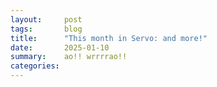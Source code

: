 ```yaml
---
layout:     post
tags:       blog
title:      "This month in Servo: and more!"
date:       2025-01-10
summary:    ao!! wrrrrao!!
categories:
---
```


<!--
- donations
    - 2160.66/month opencollective
    - 2169.00/month github
    - 16 donors on thanks.dev
- engine
    - 14    xpath --pref dom.xpath.enabled; htmx
    - 15    PointerEvent
    - 11 12 13  synchronous iframe resizing
    - 16    sync script execution with dom tree mutations
- ohos
    - 1     swipe back
- perf
    - 17    flex column caching; 12x improvement
    - 18    reduced memory usage by 260 bytes per InlineItem
    - 2     optimise production-stripped
    - 3     webgpu feature flag
    - 4     tracing no longer enables layout-2013
    - 5     linux-perf job in ci
- dev
    - 6 7 8     now uses uv
    - 9 10      rust 1.82
    - ci reliability?

>>> 2024-12-01T06:04:14Z
https://github.com/servo/servo/pull/34426	(#34426, @Loirooriol)	Fix alignment of abspos child of flexbox with flipped direction (#34426)
https://github.com/servo/servo/pull/34435	(#34435, @jdm)	script: Dirty video element when clearing video frame data. (#34435)
https://github.com/servo/servo/pull/34432	(#34432, @shanehandley)	Retain the referrer policy when loading an about:blank iframe. (#34432)
>>> 2024-12-02T06:02:17Z
    https://github.com/servo/servo/pull/34427	(#34427, @dependabot[bot], @dependabot[bot])	build(deps): bump tracing-subscriber from 0.3.18 to 0.3.19 (#34427)
1   https://github.com/servo/servo/pull/34433	(#34433, @jschwe)	ohos: Support swiping to go back (#34433)
>>> 2024-12-03T06:05:34Z
https://github.com/servo/servo/pull/34450	(#34450, @Loirooriol, @mrobinson)	Obey min and max properties when computing main size of column flex (#34450)
    https://github.com/servo/servo/pull/34459	(#34459, @dependabot[bot], @dependabot[bot])	build(deps): bump libloading from 0.8.5 to 0.8.6 (#34459)
    https://github.com/servo/servo/pull/34457	(#34457, @dependabot[bot], @dependabot[bot])	build(deps): bump mio from 1.0.2 to 1.0.3 (#34457)
    https://github.com/servo/servo/pull/34456	(#34456, @dependabot[bot], @dependabot[bot])	build(deps): bump syn from 2.0.89 to 2.0.90 (#34456)
    https://github.com/servo/servo/pull/34454	(#34454, @dependabot[bot], @dependabot[bot])	build(deps): bump web-sys from 0.3.72 to 0.3.74 (#34454)
    https://github.com/servo/servo/pull/34453	(#34453, @dependabot[bot], @dependabot[bot])	build(deps): bump allocator-api2 from 0.2.20 to 0.2.21 (#34453)
    https://github.com/servo/servo/pull/34452	(#34452, @dependabot[bot], @dependabot[bot])	build(deps): bump js-sys from 0.3.72 to 0.3.74 (#34452)
    https://github.com/servo/servo/pull/34451	(#34451, @dependabot[bot], @dependabot[bot])	build(deps): bump ttf-parser from 0.25.0 to 0.25.1 (#34451)
https://github.com/servo/servo/pull/34361	(#34361, @simonwuelker)	Don't register unconnected shadow roots with their owner document (#34361)
    https://github.com/servo/servo/pull/34443	(#34443, @Loirooriol)	Refactor AbsoluteAxisSolver (#34443)
15  https://github.com/servo/servo/pull/34437	(#34437, @wusyong)	script: add PointerEvent (#34437)
2   https://github.com/servo/servo/pull/34340	(#34340, @atbrakhi)	Optimize `production-stripped` (#34340)
https://github.com/servo/servo/pull/34422	(#34422, @jschwe)	ohos: Improve argument filtering (#34422)
>>> 2024-12-04T06:07:52Z
    https://github.com/servo/servo/pull/34471	(#34471, @dependabot[bot], @dependabot[bot])	build(deps): bump tokio from 1.41.1 to 1.42.0 (#34471)
    https://github.com/servo/servo/pull/34470	(#34470, @dependabot[bot], @dependabot[bot])	build(deps): bump wasm-bindgen-futures from 0.4.45 to 0.4.47 (#34470)
    https://github.com/servo/servo/pull/34469	(#34469, @dependabot[bot], @dependabot[bot])	build(deps): bump xml-rs from 0.8.23 to 0.8.24 (#34469)
17  https://github.com/servo/servo/pull/34461	(#34461, @Loirooriol, @mrobinson)	Improve performance of flex column layouts by caching (#34461)
>>> 2024-12-05T06:02:26Z
https://github.com/servo/servo/pull/34480	(#34480, @nicoburns)	Move stylo thread pool mutex to servo layout thread crates (#34480)
https://github.com/servo/servo/pull/34481	(#34481, @nicoburns)	Rename 'cargo-clippy' mach command to just 'clippy' (#34481)
    https://github.com/servo/servo/pull/34477	(#34477, @dependabot[bot], @dependabot[bot])	build(deps): bump anyhow from 1.0.93 to 1.0.94 (#34477)
    https://github.com/servo/servo/pull/34476	(#34476, @dependabot[bot], @dependabot[bot])	build(deps): bump clap from 4.5.21 to 4.5.22 (#34476)
    https://github.com/servo/servo/pull/34475	(#34475, @dependabot[bot], @dependabot[bot])	build(deps): bump tokio-util from 0.7.12 to 0.7.13 (#34475)
https://github.com/servo/servo/pull/34467	(#34467, @mukilan)	mach: fix logic to override paths for legacy layout (#34467)
>>> 2024-12-06T06:05:40Z
https://github.com/servo/servo/pull/34501	(#34501, @Loirooriol)	Upgrade Stylo to 2024-12-04 (#34501)
https://github.com/servo/servo/pull/34490	(#34490, @MichaelMcDonnell)	Check maximum Python version in mach (#34490)
https://github.com/servo/servo/pull/34430	(#34430, @Loirooriol)	Fix `stretch` sizes on replaced abspos (#34430)
https://github.com/servo/servo/pull/34489	(#34489, @mrobinson)	script: Update animations once per-Document during `update_the_rendering()` (#34489)
3   https://github.com/servo/servo/pull/34444	(#34444, @atbrakhi)	Add `webgpu` feature flag (#34444)
https://github.com/servo/servo/pull/34365	(#34365, @taniishkaaa, @Loirooriol)	layout: Add missing support for some alignment keywords on absolutely positioned elements (#34365)
https://github.com/servo/servo/pull/34484	(#34484, @jschwe)	Bump MACOSX_DEPLOYMENT_TARGET to 13.0 (#34484)
    https://github.com/servo/servo/pull/34483	(#34483, @servo-wpt-sync)	Update web-platform-tests to revision b'bf49dde84c5f05613115d6146d109f0ec3900694' (#34483)
>>> 2024-12-07T06:04:53Z
https://github.com/servo/servo/pull/34503	(#34503, @jdm)	Make traverse_preorder follow shadow roots (#34503)
4   https://github.com/servo/servo/pull/34515	(#34515, @jschwe)	Fix tracing enabling layout-2013 feature (#34515)
    https://github.com/servo/servo/pull/34512	(#34512, @dependabot[bot], @dependabot[bot])	build(deps): bump tokio-stream from 0.1.16 to 0.1.17 (#34512)
    https://github.com/servo/servo/pull/34511	(#34511, @dependabot[bot], @dependabot[bot])	build(deps): bump clap from 4.5.22 to 4.5.23 (#34511)
    https://github.com/servo/servo/pull/34510	(#34510, @dependabot[bot], @dependabot[bot])	build(deps): bump clap_lex from 0.7.3 to 0.7.4 (#34510)
https://github.com/servo/servo/pull/34508	(#34508, @jschwe)	Don't trace SystemFontService loop (#34508)
    https://github.com/servo/servo/pull/34485	(#34485, @Mikopet)	tweak mach files a little bit (#34485)
https://github.com/servo/servo/pull/34366	(#34366, @jdm)	Create two-phase initialization for generated JS engine bindings (#34366)
5   https://github.com/servo/servo/pull/33261	(#33261, @sagudev, @dklassic)	Add linux-pref job (#33261)
>>> 2024-12-08T06:07:13Z
14  https://github.com/servo/servo/pull/34463	(#34463, @vlindhol)	Add XPath parser/evaluator (#34463)
https://github.com/servo/servo/pull/34507	(#34507, @mrobinson)	layout: Add `LayoutBoxBase` and use it for `IndependentFormattingContext` (#34507)
https://github.com/servo/servo/pull/34514	(#34514, @simonwuelker)	Implement `ShadowRoot.clonable` attribute (#34514)
    https://github.com/servo/servo/pull/34509	(#34509, @dependabot[bot], @dependabot[bot])	build(deps): bump fdeflate from 0.3.6 to 0.3.7 (#34509)
https://github.com/servo/servo/pull/34518	(#34518, @shanehandley)	net: correct handling of the empty string referrer policy when provided in requestInit (#34518)
https://github.com/servo/servo/pull/34478	(#34478, @jschwe)	Add prefs to limit threadpool sizes (#34478)
>>> 2024-12-09T06:05:58Z
https://github.com/servo/servo/pull/34529	(#34529, @vlindhol)	traverse Shadow DOM boundaries when determining element lang (#34529)
https://github.com/servo/servo/pull/34526	(#34526, @shanehandley)	Add ReferrerPolicy IDL attribute to iframes (#34526)
    https://github.com/servo/servo/pull/34525	(#34525, @servo-wpt-sync)	Update web-platform-tests to revision b'7b6f075f0ec3c52d92c61fb9f35ce0ec927b17b2' (#34525)
https://github.com/servo/servo/pull/34524	(#34524, @iamlockon)	script: add `initialize_ui_event` method (#34524)
https://github.com/servo/servo/pull/34513	(#34513, @mrobinson)	layout: Add `LayoutBox` to `TableSlotCell` (#34513)
>>> 2024-12-10T06:10:59Z
5   https://github.com/servo/servo/pull/34548	(#34548, @mukilan)	Revert "mach: switch to `uv` for managing python venv (#34504)" (#34548)
    https://github.com/servo/servo/pull/34546	(#34546, @dependabot[bot], @dependabot[bot])	build(deps): bump png from 0.17.14 to 0.17.15 (#34546)
    https://github.com/servo/servo/pull/34545	(#34545, @dependabot[bot], @dependabot[bot])	build(deps): bump chrono from 0.4.38 to 0.4.39 (#34545)
    https://github.com/servo/servo/pull/34543	(#34543, @dependabot[bot], @dependabot[bot])	build(deps): bump cc from 1.2.2 to 1.2.3 (#34543)
    https://github.com/servo/servo/pull/34542	(#34542, @dependabot[bot], @dependabot[bot])	build(deps): bump libc from 0.2.167 to 0.2.168 (#34542)
    https://github.com/servo/servo/pull/34541	(#34541, @dependabot[bot], @dependabot[bot])	build(deps): bump fastrand from 2.2.0 to 2.3.0 (#34541)
    https://github.com/servo/servo/pull/34540	(#34540, @dependabot[bot], @dependabot[bot])	build(deps): bump taffy from 0.6.2 to 0.6.3 (#34540)
https://github.com/servo/servo/pull/34536	(#34536, @jschwe)	tracing: Trace Constellation blocked duration (#34536)
https://github.com/servo/servo/pull/34538	(#34538, @iamlockon, @wusyong)	retire deprecated MouseEvent::InitMouseEvent (#34538)
4   https://github.com/servo/servo/pull/34504	(#34504, @mukilan)	mach: switch to `uv` for managing python venv (#34504)
https://github.com/servo/servo/pull/34486	(#34486, @mrobinson)	script: Update the rendering when receiving IPC messages instead of just reflowing (#34486)
    https://github.com/servo/servo/pull/34506	(#34506, @atbrakhi)	Reword assert message (#34506)
https://github.com/servo/servo/pull/34530	(#34530, @mrobinson)	layout: Have `SameFormattingContextBlock` be a `LayoutBoxBase` (#34530)
>>> 2024-12-12T06:06:01Z
https://github.com/servo/servo/pull/34587	(#34587, @nicoburns)	Deduplicate taffy layout pbm computation (#34587)
https://github.com/servo/servo/pull/34586	(#34586, @Loirooriol)	Make sure to cache `inline_content_sizes()` (#34586)
https://github.com/servo/servo/pull/34550	(#34550, @jdm)	Allow running testharness/testdriver/reftests in servodriver (#34550)
https://github.com/servo/servo/pull/34576	(#34576, @mrobinson)	script: Do not do explicit reflows when handing rAFs (#34576)
    https://github.com/servo/servo/pull/34583	(#34583, @dependabot[bot], @dependabot[bot])	build(deps): bump serde from 1.0.215 to 1.0.216 (#34583)
18  https://github.com/servo/servo/pull/34563	(#34563, @mrobinson, @Loirooriol)	layout: Clean up inline layout data types a bit (#34563)
    https://github.com/servo/servo/pull/34565	(#34565, @mrobinson, @Loirooriol)	layout: Make a new `ContainingBlockSize` type (#34565)
https://github.com/servo/servo/pull/34552	(#34552, @jdm)	tidy: Update pattern for checking for missing specification links. (#34552)
https://github.com/servo/servo/pull/34570	(#34570, @shanehandley)	Update response handling in main_fetch (#34570)
https://github.com/servo/servo/pull/34558	(#34558, @mrobinson)	script: Remove 'pending reflow' concept and some explicit reflows (#34558)
https://github.com/servo/servo/pull/34567	(#34567, @jdm)	Iterate PR commits in reverse (oldest->newest) when preparing WPT export. (#34567)
    https://github.com/servo/servo/pull/34577	(#34577, @mukilan)	ci: disable caches on Android CI for testing (#34577)
https://github.com/servo/servo/pull/34554	(#34554, @jdm)	Rewrite From/TryFrom conversions on generated types to avoid future orphan rule violations (#34554)
https://github.com/servo/servo/pull/34557	(#34557, @Loirooriol)	Don't transfer indefinite `height: stretch` to inline axis (#34557)
https://github.com/servo/servo/pull/34539	(#34539, @mrobinson)	script: Do not prioritize *update-the-rendering* in `ScriptThread` message loop (#34539)
https://github.com/servo/servo/pull/34519	(#34519, @jdm, @syvb)	script: Add stub interface for AbortController. (#34519)
>>> 2024-12-13T06:06:41Z
https://github.com/servo/servo/pull/34602	(#34602, @parasyte)	Fix devtools timeout with Firefox 133 (#34602)
https://github.com/servo/servo/pull/34595	(#34595, @Loirooriol)	Distinguish cached `inline_content_sizes()` from uncached ones (#34595)
https://github.com/servo/servo/pull/34596	(#34596, @Loirooriol)	Fix block size of containing block established by table rows (#34596)
https://github.com/servo/servo/pull/34572	(#34572, @d-desiatkin, @Loirooriol)	layout: Fix ordering of padding, border, and margin in inline BiDi (#34572)
https://github.com/servo/servo/pull/34585	(#34585, @Loirooriol)	Share more code for non-replaced float-avoiding blocks (#34585)
    https://github.com/servo/servo/pull/34544	(#34544, @dependabot[bot], @dependabot[bot])	build(deps): bump rustix from 0.38.41 to 0.38.42 (#34544)
10  https://github.com/servo/servo/pull/34592	(#34592, @jschwe)	Upgrade Rust to 1.82.0 (#34592)
    https://github.com/servo/servo/pull/34589	(#34589, @nicoburns)	Remove taffy-specific layout caching (#34589)
https://github.com/servo/servo/pull/34556	(#34556, @sagudev)	Run bencher in try-full (#34556)
https://github.com/servo/servo/pull/34575	(#34575, @mrobinson)	script: Remove `note_rendering_opportunity` and `rendering_opportunity` (#34575)
9   https://github.com/servo/servo/pull/34270	(#34270, @mukilan)	build: upgrade rustc to 1.81.0 (#34270)
https://github.com/servo/servo/pull/34532	(#34532, @arthmis, @lazypassion)	Add embedder event for preferred color scheme and respond to it in the LayoutThread (#34532)
https://github.com/servo/servo/pull/34584	(#34584, @jschwe)	android: Fix flinging downwards  (#34584)
>>> 2024-12-14T06:04:56Z
https://github.com/servo/servo/pull/34617	(#34617, @webbeef)	Allow a null principal to subsumes others when appropriate (#34617)
https://github.com/servo/servo/pull/34588	(#34588, @jdm)	Replace unsafe uses of HandleValueArray. (#34588)
https://github.com/servo/servo/pull/34609	(#34609, @mrobinson)	layout: Send back layout results directly and remove channels (#34609)
https://github.com/servo/servo/pull/34607	(#34607, @sagudev)	Update wgpu to trunk (#34607)
    https://github.com/servo/servo/pull/34611	(#34611, @dependabot[bot], @dependabot[bot])	build(deps): bump cc from 1.2.3 to 1.2.4 (#34611)
    https://github.com/servo/servo/pull/34610	(#34610, @dependabot[bot], @dependabot[bot])	build(deps): bump semver from 1.0.23 to 1.0.24 (#34610)
https://github.com/servo/servo/pull/34574	(#34574, @stevennovaryo)	layout: Fix CSS `attr()` function case sensitivity matching (#34574)
https://github.com/servo/servo/pull/34608	(#34608, @Loirooriol)	Use inline-start/inline-end instead of left/right terminology for floats (#34608)
https://github.com/servo/servo/pull/34606	(#34606, @willypuzzle)	Add CanGc argument to reflect_dom_object  (#34606)
https://github.com/servo/servo/pull/34599	(#34599, @mrobinson)	script: No longer do explicit reflows for display (#34599)
https://github.com/servo/servo/pull/34447	(#34447, @mrobinson)	tidy: Use more `cargo-deny` features (#34447)
>>> 2024-12-15T06:06:42Z
    https://github.com/servo/servo/pull/34622	(#34622, @servo-wpt-sync)	Update web-platform-tests to revision b'38623a53d6598cb7aab4be8a810102b352a652df' (#34622)
    https://github.com/servo/servo/pull/34619	(#34619, @mukilan)	ci: add retries and caching for `gradle` installation (#34619)
https://github.com/servo/servo/pull/34618	(#34618, @webbeef)	Set a Rust edition for blurmac (#34618)
>>> 2024-12-16T06:06:45Z
>>> 2024-12-17T06:05:35Z
https://github.com/servo/servo/pull/34659	(#34659, @Narfinger)	Update deprecated use of PanicInfo to PanicHookInfo (#34659)
    https://github.com/servo/servo/pull/34650	(#34650, @dependabot[bot], @dependabot[bot])	build(deps): bump colored from 2.1.0 to 2.2.0 (#34650)
https://github.com/servo/servo/pull/34646	(#34646, @sagudev)	Update wgpu to better handle optional attachment load/store ops (#34646)
https://github.com/servo/servo/pull/34641	(#34641, @Loirooriol)	Complete implementation of keyword sizes for block layout (#34641)
    https://github.com/servo/servo/pull/34654	(#34654, @dependabot[bot], @dependabot[bot])	build(deps): bump cc from 1.2.3 to 1.2.4 (#34654)
    https://github.com/servo/servo/pull/34653	(#34653, @dependabot[bot], @dependabot[bot])	build(deps): bump crossbeam-deque from 0.8.5 to 0.8.6 (#34653)
    https://github.com/servo/servo/pull/34652	(#34652, @dependabot[bot], @dependabot[bot])	build(deps): bump semver from 1.0.23 to 1.0.24 (#34652)
    https://github.com/servo/servo/pull/34649	(#34649, @dependabot[bot], @dependabot[bot])	build(deps): bump crossbeam-utils from 0.8.20 to 0.8.21 (#34649)
    https://github.com/servo/servo/pull/34648	(#34648, @dependabot[bot], @dependabot[bot])	build(deps): bump crossbeam-channel from 0.5.13 to 0.5.14 (#34648)
https://github.com/servo/servo/pull/34626	(#34626, @mrobinson)	wpt: Fix flakiness in `vh_not_refreshing_on_chrome.html` (#34626)
11  https://github.com/servo/servo/pull/34643	(#34643, @mrobinson)	script: Manage `<iframe>` sizes in `Window` (#34643)
https://github.com/servo/servo/pull/34568	(#34568, @Loirooriol)	Partial implementation of keyword sizes for block layout (#34568)
https://github.com/servo/servo/pull/34640	(#34640, @mukilan)	ci: fix wpt export job (#34640)
6   https://github.com/servo/servo/pull/34632	(#34632, @mukilan)	mach: adopt `uv` and avoid system python (#34632)
https://github.com/servo/servo/pull/34562	(#34562, @jschwe)	Bump bindgen to 0.71.1 (#34562)
https://github.com/servo/servo/pull/34634	(#34634, @jdm)	websocket: Revert use of h2 in websocket ALPN. (#34634)
>>> 2024-12-20T13:15:33Z
warning: not reachable from default branch: 61bfd2f8b3f17fa988830447f169b97fd87c624c
https://github.com/servo/servo/pull/ci: explictly install Clang 14 on Linux runners	(#ci: explictly install Clang 14 on Linux runners, @mukilan)	ci: explictly install Clang 14 on Linux runners
https://github.com/servo/servo/pull/34712	(#34712, @mukilan)	mach: recreate .venv when .python-version changes (#34712)
https://github.com/servo/servo/pull/34701	(#34701, @mrobinson)	layout: Lay out Shadow DOM elements (#34701)
https://github.com/servo/servo/pull/34707	(#34707, @sagudev)	Set python version to 3.11 (#34707)
    https://github.com/servo/servo/pull/34704	(#34704, @dependabot[bot], @dependabot[bot])	build(deps): bump libc from 0.2.168 to 0.2.169 (#34704)
    https://github.com/servo/servo/pull/34705	(#34705, @dependabot[bot], @dependabot[bot])	build(deps): bump truetype from 0.47.6 to 0.47.7 (#34705)
    https://github.com/servo/servo/pull/34703	(#34703, @dependabot[bot], @dependabot[bot])	build(deps): bump cc from 1.2.4 to 1.2.5 (#34703)
https://github.com/servo/servo/pull/34675	(#34675, @gterzian)	Remove the need for crow allow unrooted lints in the queuing and de-queuing of values from default stream controllers (#34675)
https://github.com/servo/servo/pull/34638	(#34638, @wusyong)	chore: remove deprecated winit method (#34638)
https://github.com/servo/servo/pull/34693	(#34693, @Loirooriol)	Reapply "Fix mozjs build on Windows (#34680)" (#34693)
    https://github.com/servo/servo/pull/34671	(#34671, @Loirooriol)	Refactor box size computation (#34671)
https://github.com/servo/servo/pull/34629	(#34629, @simonwuelker)	Implement `console.trace` (#34629)
https://github.com/servo/servo/pull/34694	(#34694, @simonwuelker)	Save http response reason instead of inferring it from status code (#34694)
    https://github.com/servo/servo/pull/34687	(#34687, @dependabot[bot], @dependabot[bot])	build(deps): bump miniz_oxide from 0.8.0 to 0.8.2 (#34687)
https://github.com/servo/servo/pull/34672	(#34672, @Loirooriol)	layout: Never stretch indefinite intrinsic keywords other than `auto` (#34672)
    https://github.com/servo/servo/pull/34692	(#34692, @jschwe)	Disable sccache in CI (#34692)
https://github.com/servo/servo/pull/34680	(#34680, @Loirooriol)	Revert "Fix mozjs build on Windows (#34680)"
https://github.com/servo/servo/pull/34680	(#34680, @delan)	Fix mozjs build on Windows (#34680)
https://github.com/servo/servo/pull/34681	(#34681, @shanehandley)	Replace HistoryEntryReplacement with NavigationHistoryBehavior from the navigation API (#34681)
https://github.com/servo/servo/pull/34682	(#34682, @jschwe)	CI: simplify self-hosted check (#34682)
https://github.com/servo/servo/pull/34678	(#34678, @jschwe)	Fix compilation with --no-default-features (#34678)
    https://github.com/servo/servo/pull/34684	(#34684, @mukilan)	ci: purge MacOS specific caches (#34684)
https://github.com/servo/servo/pull/34667	(#34667, @mrobinson)	script: Expose a constructor on `HTMLCollection` that takes a static function (#34667)
    https://github.com/servo/servo/pull/34673	(#34673, @mukilan)	ci: increment SCCACHE_GHA_VERSION to purge caches (#34673)
https://github.com/servo/servo/pull/34658	(#34658, @willypuzzle)	modified Promise::new_resolved/new_rejected signature (#34658)
https://github.com/servo/servo/pull/34064	(#34064, @gterzian, @wusyong, @Taym95)	Dom: Re-implement `ReadableStream` Part 1 : Default `Reader` and `Controller` (#34064)
https://github.com/servo/servo/pull/34666	(#34666, @Loirooriol)	Shrink ContainingBlockPaddingAndBorder (#34666)
    https://github.com/servo/servo/pull/34670	(#34670, @sagudev)	Set CCACHE only for github hosted runner (#34670)
    https://github.com/servo/servo/pull/34668	(#34668, @dependabot[bot], @dependabot[bot])	build(deps): bump unicode-bidi from 0.3.17 to 0.3.18 (#34668)
    https://github.com/servo/servo/pull/34647	(#34647, @dependabot[bot], @dependabot[bot], @mukilan)	build(deps): bump the egui-related group with 6 updates (#34647)
https://github.com/servo/servo/pull/34663	(#34663, @mrobinson)	tidy: Make the tidy tests pass tidy (#34663)
12  https://github.com/servo/servo/pull/34656	(#34656, @mrobinson)	layout: Allow same `ScriptThread` `<iframe>`s to be resized synchronously (#34656)
https://github.com/servo/servo/pull/34661	(#34661, @mukilan)	libservo: update stylo preferences in multiprocess mode. (#34661)
https://github.com/servo/servo/pull/34645	(#34645, @mrobinson)	script: Fix assertion verifying that reflow isn't necessary after reflow (#34645)
https://github.com/servo/servo/pull/34631	(#34631, @sagudev)	webgpu: Fix HTML event loop integration (#34631)
>>> 2024-12-21T06:10:08Z
    https://github.com/servo/servo/pull/34723	(#34723, @dependabot[bot], @dependabot[bot], @jdm)	build(deps): bump content-security-policy from 0.5.2 to 0.5.3 (#34723)
https://github.com/servo/servo/pull/34718	(#34718, @mukilan)	ci: explictly install Clang 14 on Linux runners (#34718)
    https://github.com/servo/servo/pull/34724	(#34724, @dependabot[bot], @dependabot[bot])	build(deps): bump png from 0.17.15 to 0.17.16 (#34724)
    https://github.com/servo/servo/pull/34722	(#34722, @dependabot[bot], @dependabot[bot])	build(deps): bump env_filter from 0.1.2 to 0.1.3 (#34722)
https://github.com/servo/servo/pull/34716	(#34716, @jschwe)	servoshell: Remove duplicate egl bindings on android/ohos (#34716)
https://github.com/servo/servo/pull/34696	(#34696, @Loirooriol)	layout: Fix intrinsic contributions of tables (#34696)
https://github.com/servo/servo/pull/34715	(#34715, @jdm)	compositing: Invert check for webxr when determining animation status. (#34715)
13  https://github.com/servo/servo/pull/34702	(#34702, @mrobinson)	script: Cache the `<iframe>` list per-Document (#34702)
>>> 2024-12-22T06:04:12Z
    https://github.com/servo/servo/pull/34733	(#34733, @servo-wpt-sync)	Update web-platform-tests to revision b'979291d49c1a8e3d811df117d9e6b5d399a6deb2' (#34733)
    https://github.com/servo/servo/pull/34732	(#34732, @sagudev)	ci: Do not run bencher in MQ (#34732)
    https://github.com/servo/servo/pull/34729	(#34729, @sagudev)	chore: Update mozjs to version without streams (#34729)
    https://github.com/servo/servo/pull/34706	(#34706, @dependabot[bot], @dependabot[bot], @jdm)	build(deps): bump gpu-descriptor from 0.3.0 to 0.3.1 (#34706)
https://github.com/servo/servo/pull/34721	(#34721, @sagudev)	Update wgpu for supporting TextureView.usage (#34721)
>>> 2024-12-23T06:03:24Z
https://github.com/servo/servo/pull/34737	(#34737, @wulanseruniati)	Optimize mutex usage in fetch by locking once and using scoped MutexGuard (#34737)
https://github.com/servo/servo/pull/34735	(#34735, @longvatrong111)	Convert http&https to ws&wss in websocket constructor (#34735)
https://github.com/servo/servo/pull/34736	(#34736, @shanehandley)	Implement referrerpolicy attribute on remaining elements (#34736)
https://github.com/servo/servo/pull/34719	(#34719, @Loirooriol)	layout: Fix intrinsic contributions of anonymous blocks (#34719)
>>> 2024-12-24T06:04:56Z
    https://github.com/servo/servo/pull/34760	(#34760, @dependabot[bot], @dependabot[bot])	build(deps): bump base64 from 0.21.7 to 0.22.1 (#34760)
    https://github.com/servo/servo/pull/34759	(#34759, @dependabot[bot], @dependabot[bot])	build(deps): bump truetype from 0.47.7 to 0.47.8 (#34759)
    https://github.com/servo/servo/pull/34761	(#34761, @dependabot[bot], @dependabot[bot])	build(deps): bump anyhow from 1.0.94 to 1.0.95 (#34761)
    https://github.com/servo/servo/pull/34758	(#34758, @dependabot[bot], @dependabot[bot])	build(deps): bump serde_json from 1.0.133 to 1.0.134 (#34758)
    https://github.com/servo/servo/pull/34757	(#34757, @dependabot[bot], @dependabot[bot])	build(deps): bump object from 0.36.5 to 0.36.7 (#34757)
    https://github.com/servo/servo/pull/34756	(#34756, @dependabot[bot], @dependabot[bot])	build(deps): bump syn from 2.0.90 to 2.0.91 (#34756)
    https://github.com/servo/servo/pull/34753	(#34753, @dependabot[bot], @dependabot[bot])	build(deps): bump winit from 0.30.5 to 0.30.7 (#34753)
    https://github.com/servo/servo/pull/34755	(#34755, @dependabot[bot], @dependabot[bot])	build(deps): bump bytemuck_derive from 1.8.0 to 1.8.1 (#34755)
    https://github.com/servo/servo/pull/34754	(#34754, @dependabot[bot], @dependabot[bot])	build(deps): bump typeface from 0.4.2 to 0.4.3 (#34754)
https://github.com/servo/servo/pull/34725	(#34725, @Loirooriol)	layout: Pass the right containing block to `find_block_margin_collapsing_with_parent_from_slice()` (#34725)
https://github.com/servo/servo/pull/34765	(#34765, @jschwe)	Whitelist RUSTSEC-2024-0429 to fix CI (#34765)
https://github.com/servo/servo/pull/34695	(#34695, @Loirooriol)	layout: Implement keyword sizes for block layout heuristics (#34695)
>>> 2024-12-25T06:04:47Z
    https://github.com/servo/servo/pull/34775	(#34775, @dependabot[bot], @dependabot[bot])	build(deps): bump unicase from 2.8.0 to 2.8.1 (#34775)
    https://github.com/servo/servo/pull/34774	(#34774, @dependabot[bot], @dependabot[bot])	build(deps): bump taffy from 0.7.0 to 0.7.1 (#34774)
https://github.com/servo/servo/pull/34742	(#34742, @willypuzzle)	Clone node on a shadow root should always throw an error (#34742)
https://github.com/servo/servo/pull/34772	(#34772, @sagudev)	Update mozjs to include SM 128.6 (#34772)
https://github.com/servo/servo/pull/34581	(#34581, @mrobinson)	script: Make timers per-process (#34581)
https://github.com/servo/servo/pull/34752	(#34752, @wusyong)	fix(wayland): segfault because of double free surfaces (#34752)
https://github.com/servo/servo/pull/34749	(#34749, @stevennovaryo)	Add check for valid custom element name in element::attach_shadow (#34749)
    https://github.com/servo/servo/pull/34762	(#34762, @dependabot[bot], @dependabot[bot])	build(deps): bump bytemuck from 1.20.0 to 1.21.0 (#34762)
>>> 2024-12-26T06:00:09Z
    https://github.com/servo/servo/pull/34776	(#34776, @mrobinson)	script: Refactor channels in `ScriptThread` into receivers and senders (#34776)
>>> 2024-12-27T06:00:05Z
https://github.com/servo/servo/pull/34747	(#34747, @shanehandley)	Use spec-aligned process for resolving history handling during navigation (#34747)
    https://github.com/servo/servo/pull/34779	(#34779, @dependabot[bot], @dependabot[bot])	build(deps): bump quote from 1.0.37 to 1.0.38 (#34779)
https://github.com/servo/servo/pull/34769	(#34769, @jdm, @sagudev)	script: Handle null contexts better during JS runtime shutdown. (#34769)
16  https://github.com/servo/servo/pull/34505	(#34505, @jdm)	Don't run scripts while DOM tree is undergoing mutations (#34505)
https://github.com/servo/servo/pull/34194	(#34194, @jdm)	Ensure ConsumeBodyPromiseHandler values are always rooted (#34194)
>>> 2024-12-28T05:59:19Z
    https://github.com/servo/servo/pull/34783	(#34783, @dependabot[bot], @dependabot[bot])	build(deps): bump rustversion from 1.0.18 to 1.0.19 (#34783)
    https://github.com/servo/servo/pull/34782	(#34782, @dependabot[bot], @dependabot[bot])	build(deps): bump cc from 1.2.5 to 1.2.6 (#34782)
    https://github.com/servo/servo/pull/34781	(#34781, @dependabot[bot], @dependabot[bot])	build(deps): bump syn from 2.0.91 to 2.0.92 (#34781)
>>> 2024-12-29T05:59:37Z
https://github.com/servo/servo/pull/34620	(#34620, @arthmis, @lazypassion)	Prompt user for credentials when http request needs it (#34620)
>>> 2024-12-30T06:04:39Z
https://github.com/servo/servo/pull/34792	(#34792, @webbeef)	Split StructuredCloneHolder into Reader and Writer structs (#34792)
https://github.com/servo/servo/pull/34791	(#34791, @jdm)	script: Add gdb/lldb helper to see the current JS stack. (#34791)
    https://github.com/servo/servo/pull/34786	(#34786, @mrobinson)	Correct a variety of documentation issues (#34786)
https://github.com/servo/servo/pull/34789	(#34789, @servo-wpt-sync, @sagudev)	Sync WPT with upstream (29-12-2024) (#34789)
>>> 2024-12-31T06:04:42Z
    https://github.com/servo/servo/pull/34802	(#34802, @dependabot[bot], @dependabot[bot])	build(deps): bump glob from 0.3.1 to 0.3.2 (#34802)
    https://github.com/servo/servo/pull/34799	(#34799, @dependabot[bot], @dependabot[bot])	build(deps): bump serde from 1.0.216 to 1.0.217 (#34799)
>>> 2025-01-01T06:06:19Z
-->

<style>
    /* guaranteed minimum width for first paragraph after a float */
    ._floatmin {
        display: block;
        width: 13em;
        overflow: hidden;
    }
    ._none {
        display: none;
    }
    ._fig:not(#specificity) {
        width: 33em;
        max-width: 100%;
        margin: 1em auto;
    }
    ._fig > ._flex {
        display: flex;
    }
    ._fig table {
        text-align: initial;
    }
    ._fig figcaption._notes {
        text-align: left;
        width: max-content;
        max-width: 100%;
    }
    ._figl:not(#specificity),
    ._figr:not(#specificity) {
        margin: 0 1em 1em;
    }
    ._figl {
        float: left;
        max-width: 100%;
    }
    ._figr {
        float: right;
        max-width: 100%;
    }
    ._figl > figcaption,
    ._figr > figcaption,
    ._figl > iframe,
    ._figr > iframe,
    ._figl > video,
    ._figr > video,
    ._figl > a > img,
    ._figr > a > img {
        width: 21em;
        max-width: 100%;
    }
    ._runin {
        margin-bottom: 1em;
    }
    ._runin > p,
    ._runin > h2 {
        display: inline;
    }
    ._correction {
        max-width: 33em;
        margin: 1em auto;
        border-bottom: 1px solid;
        padding-bottom: 1em;
    }
    ._note {
        margin: 1em 1em;
        border-left: 1px solid;
        padding-left: 1em;
        opacity: 0.75;
    }
</style>
